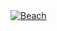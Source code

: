<html>
	   <div class="pure-g">
        <div class="photo-box pure-u-1 pure-u-md-1-2 pure-u-lg-1-3">
            <a href="http://www.dillonmcintosh.tumblr.com/">
                <img src="images/12.JPG"
                     alt="Beach">
            </a>
<div class="row">
							<article class="col-6 col-12-xsmall work-item">
								<img src="images/11.JPG" alt=""/>
	                                                </article>
							<article class="col-6 col-12-xsmall work-item">
								<img src="images/12.JPG" alt=""/></a>
	                                                </article>
							<article class="col-6 col-12-xsmall work-item">
								<img src="images/13.JPG" alt=""/></a>
	                                                </article>
							<article class="col-6 col-12-xsmall work-item">
								<img src="images/14.JPG" alt=""/></a>
	                                                </article>
							<article class="col-6 col-12-xsmall work-item">
								<img src="images/15.JPG" alt=""/></a>
	                                                </article>
							
</html>
							
